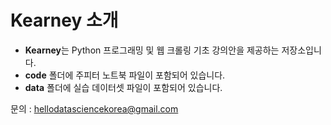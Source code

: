 # Kearney 소개

- **Kearney**는 Python 프로그래밍 및 웹 크롤링 기초 강의안을 제공하는 저장소입니다.
- **code** 폴더에 주피터 노트북 파일이 포함되어 있습니다.
- **data** 폴더에 실습 데이터셋 파일이 포함되어 있습니다.

문의 : hellodatasciencekorea@gmail.com
